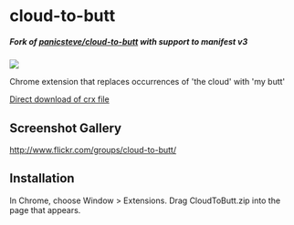 cloud-to-butt
=============


##### Fork of [panicsteve/cloud-to-butt](https://github.com/panicsteve/cloud-to-butt) with support to manifest v3

![](logo.png)

Chrome extension that replaces occurrences of 'the cloud' with 'my butt'

[Direct download of crx file](https://github.com/gabrielfalcao/cloud-to-butt/blob/master/CloudToButt.zip?raw=true)



Screenshot Gallery
------------------

http://www.flickr.com/groups/cloud-to-butt/



Installation
------------

In Chrome, choose Window > Extensions.  Drag CloudToButt.zip into the page that appears.
